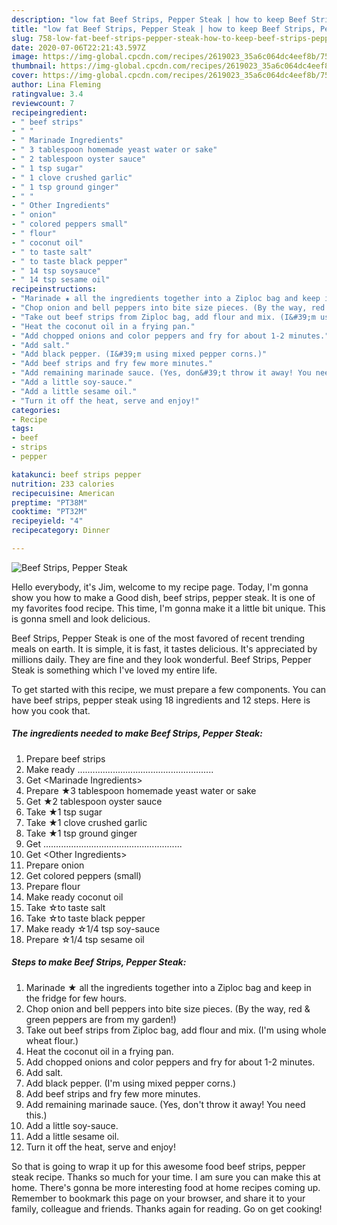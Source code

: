```yaml
---
description: "low fat Beef Strips, Pepper Steak | how to keep Beef Strips, Pepper Steak"
title: "low fat Beef Strips, Pepper Steak | how to keep Beef Strips, Pepper Steak"
slug: 758-low-fat-beef-strips-pepper-steak-how-to-keep-beef-strips-pepper-steak
date: 2020-07-06T22:21:43.597Z
image: https://img-global.cpcdn.com/recipes/2619023_35a6c064dc4eef8b/751x532cq70/beef-strips-pepper-steak-recipe-main-photo.jpg
thumbnail: https://img-global.cpcdn.com/recipes/2619023_35a6c064dc4eef8b/751x532cq70/beef-strips-pepper-steak-recipe-main-photo.jpg
cover: https://img-global.cpcdn.com/recipes/2619023_35a6c064dc4eef8b/751x532cq70/beef-strips-pepper-steak-recipe-main-photo.jpg
author: Lina Fleming
ratingvalue: 3.4
reviewcount: 7
recipeingredient:
- " beef strips"
- " "
- " Marinade Ingredients"
- " 3 tablespoon homemade yeast water or sake"
- " 2 tablespoon oyster sauce"
- " 1 tsp sugar"
- " 1 clove crushed garlic"
- " 1 tsp ground ginger"
- " "
- " Other Ingredients"
- " onion"
- " colored peppers small"
- " flour"
- " coconut oil"
- " to taste salt"
- " to taste black pepper"
- " 14 tsp soysauce"
- " 14 tsp sesame oil"
recipeinstructions:
- "Marinade ★ all the ingredients together into a Ziploc bag and keep in the fridge for few hours."
- "Chop onion and bell peppers into bite size pieces. (By the way, red &amp; green peppers are from my garden!)"
- "Take out beef strips from Ziploc bag, add flour and mix. (I&#39;m using whole wheat flour.)"
- "Heat the coconut oil in a frying pan."
- "Add chopped onions and color peppers and fry for about 1-2 minutes."
- "Add salt."
- "Add black pepper. (I&#39;m using mixed pepper corns.)"
- "Add beef strips and fry few more minutes."
- "Add remaining marinade sauce. (Yes, don&#39;t throw it away! You need this.)"
- "Add a little soy-sauce."
- "Add a little sesame oil."
- "Turn it off the heat, serve and enjoy!"
categories:
- Recipe
tags:
- beef
- strips
- pepper

katakunci: beef strips pepper 
nutrition: 233 calories
recipecuisine: American
preptime: "PT38M"
cooktime: "PT32M"
recipeyield: "4"
recipecategory: Dinner

---
```



![Beef Strips, Pepper Steak](https://img-global.cpcdn.com/recipes/2619023_35a6c064dc4eef8b/751x532cq70/beef-strips-pepper-steak-recipe-main-photo.jpg)

Hello everybody, it's Jim, welcome to my recipe page. Today, I'm gonna show you how to make a Good dish, beef strips, pepper steak. It is one of my favorites food recipe. This time, I'm gonna make it a little bit unique. This is gonna smell and look delicious.

Beef Strips, Pepper Steak is one of the most favored of recent trending meals on earth. It is simple, it is fast, it tastes delicious. It's appreciated by millions daily. They are fine and they look wonderful. Beef Strips, Pepper Steak is something which I've loved my entire life.




To get started with this recipe, we must prepare a few components. You can have beef strips, pepper steak using 18 ingredients and 12 steps. Here is how you cook that.

<!--inarticleads1-->

##### The ingredients needed to make Beef Strips, Pepper Steak:

1. Prepare  beef strips
1. Make ready  ......................................................
1. Get  &lt;Marinade Ingredients&gt;
1. Prepare  ★3 tablespoon homemade yeast water or sake
1. Get  ★2 tablespoon oyster sauce
1. Take  ★1 tsp sugar
1. Take  ★1 clove crushed garlic
1. Take  ★1 tsp ground ginger
1. Get  .......................................................
1. Get  &lt;Other Ingredients&gt;
1. Prepare  onion
1. Get  colored peppers (small)
1. Prepare  flour
1. Make ready  coconut oil
1. Take  ☆to taste salt
1. Take  ☆to taste black pepper
1. Make ready  ☆1/4 tsp soy-sauce
1. Prepare  ☆1/4 tsp sesame oil




<!--inarticleads2-->

##### Steps to make Beef Strips, Pepper Steak:

1. Marinade ★ all the ingredients together into a Ziploc bag and keep in the fridge for few hours.
1. Chop onion and bell peppers into bite size pieces. (By the way, red &amp; green peppers are from my garden!)
1. Take out beef strips from Ziploc bag, add flour and mix. (I&#39;m using whole wheat flour.)
1. Heat the coconut oil in a frying pan.
1. Add chopped onions and color peppers and fry for about 1-2 minutes.
1. Add salt.
1. Add black pepper. (I&#39;m using mixed pepper corns.)
1. Add beef strips and fry few more minutes.
1. Add remaining marinade sauce. (Yes, don&#39;t throw it away! You need this.)
1. Add a little soy-sauce.
1. Add a little sesame oil.
1. Turn it off the heat, serve and enjoy!




So that is going to wrap it up for this awesome food beef strips, pepper steak recipe. Thanks so much for your time. I am sure you can make this at home. There's gonna be more interesting food at home recipes coming up. Remember to bookmark this page on your browser, and share it to your family, colleague and friends. Thanks again for reading. Go on get cooking!
